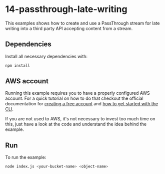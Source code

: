 # 14-passthrough-late-writing

This examples shows how to create and use a PassThrough stream for late writing into a third party API accepting content from a stream.

## Dependencies

Install all necessary dependencies with:

```bash
npm install
```


## AWS account

Running this example requires you to have a properly configured AWS account. For a quick tutorial on how to do that checkout the official documentation for [creating a free account](https://aws.amazon.com/free/) and [how to get started with the CLI](https://docs.aws.amazon.com/cli/index.html).

If you are not used to AWS, it's not necessary to invest too much time on this, just have a look at the code and understand the idea behind the example.


## Run

To run the example:

```bash
node index.js <your-bucket-name> <object-name>
```
